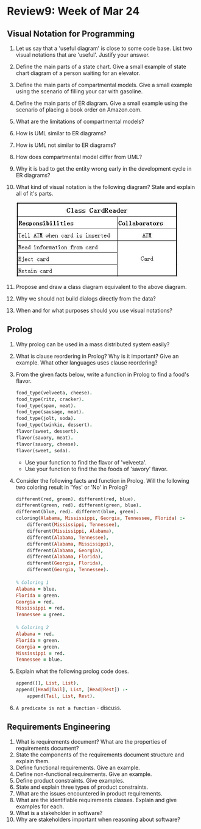 # Review9: Week of Mar 24

## Visual Notation for Programming

1. Let us say that a 'useful diagram' is close to some code base. List two visual notations that are 'useful'. Justify your answer.
2. Define the main parts of a state chart. Give a small example of state chart diagram of a person waiting for an elevator.
3. Define the main parts of compartmental models. Give a small example using the scenario of filling your car with gasoline.
4. Define the main parts of ER diagram. Give a small example using the scenario of placing a book order on Amazon.com.
5. What are the limitations of compartmental models?
6. How is UML similar to ER diagrams?
7. How is UML not similar to ER diagrams?
8. How does compartmental model differ from UML?
9. Why it is bad to get the entity wrong early in the development cycle in ER diagrams?
10. What kind of visual notation is the following diagram? State and explain all of it's parts.
    
    ![](../_img/crc_ex.JPG)

11. Propose and draw a class diagram equivalent to the above diagram.
12. Why we should not build dialogs directly from the data?
13. When and for what purposes should you use visual notations?

## Prolog
1. Why prolog can be used in a mass distributed system easily?
2. What is clause reordering in Prolog? Why is it important? Give an example. What other languages uses clause reordering?
3. From the given facts below, write a function in Prolog to find a food's flavor.

    ```Prolog
    food_type(velveeta, cheese).
    food_type(ritz, cracker).
    food_type(spam, meat).
    food_type(sausage, meat).
    food_type(jolt, soda).
    food_type(twinkie, dessert).
    flavor(sweet, dessert).
    flavor(savory, meat).
    flavor(savory, cheese).
    flavor(sweet, soda).
    ```
    - Use your function to find the flavor of 'velveeta'.
    - Use your function to find the the foods of 'savory' flavor.
4. Consider the following facts and function in Prolog. Will the following two coloring result in 'Yes' or 'No' in Prolog?

    ```Prolog
    different(red, green). different(red, blue).
    different(green, red). different(green, blue).
    different(blue, red). different(blue, green).
    coloring(Alabama, Mississippi, Georgia, Tennessee, Florida) :-
        different(Mississippi, Tennessee),
        different(Mississippi, Alabama),
        different(Alabama, Tennessee),
        different(Alabama, Mississippi),
        different(Alabama, Georgia),
        different(Alabama, Florida),
        different(Georgia, Florida),
        different(Georgia, Tennessee).
        
    % Coloring 1
    Alabama = blue.
    Florida = green.
    Georgia = red.
    Mississippi = red.
    Tennessee = green.
    
    % Coloring 2
    Alabama = red.
    Florida = green.
    Georgia = green.
    Mississippi = red.
    Tennessee = blue.
    ```
5. Explain what the following prolog code does.

    ```Prolog
    append([], List, List).
    append([Head|Tail], List, [Head|Rest]) :-
        append(Tail, List, Rest).
    ```
6. `A predicate is not a function` - discuss.

## Requirements Engineering
1. What is requirements document? What are the properties of requirements document?
2. State the components of the requirements document structure and explain them.
3. Define functional requirements. Give an example.
4. Define non-functional requirements. Give an example.
5. Define product constraints. Give examples.
6. State and explain three types of product constraints.
7. What are the issues encountered in product requirements.
8. What are the identifiable requirements classes. Explain and give examples for each.
9. What is a stakeholder in software?
10. Why are stakeholders important when reasoning about software?
